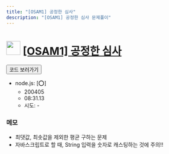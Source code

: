 ```yaml
---
title: "[OSAM1] 공정한 심사"
description: "[OSAM1] 공정한 심사 문제풀이"
---
```

<h1><img src="https://doky.space/assets/icpclev/u0.svg" height="37px"> <a href="http://icpc.me/OSAM1">[OSAM1] 공정한 심사</a></h1>

<a href="https://github.com/DokySp/acmicpc-practice/tree/master/OSAM1"><button class="btn btn-info">코드 보러가기</button></a>

- node.js: [:o:]
  - 200405
  - 08:31.13
  - 시도: -


### 메모
 - 최댓값, 최솟값을 제외한 평균 구하는 문제
 - 자바스크립트로 할 때, String 입력을 숫자로 캐스팅하는 것에 주의!!
